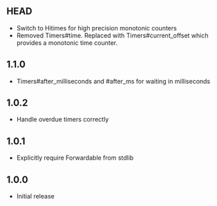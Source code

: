 HEAD
----
* Switch to Hitimes for high precision monotonic counters
* Removed Timers#time. Replaced with Timers#current_offset which provides a
  monotonic time counter.

1.1.0
-----
* Timers#after_milliseconds and #after_ms for waiting in milliseconds

1.0.2
-----
* Handle overdue timers correctly

1.0.1
-----
* Explicitly require Forwardable from stdlib

1.0.0
-----
* Initial release
